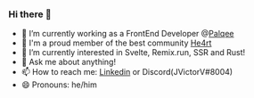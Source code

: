 ### Hi there 👋

- 🔭 I’m currently working as a FrontEnd Developer @[Palqee](https://palqee.com/)
- 💜 I'm a proud member of the best community [He4rt](https://github.com/he4rt)
- 🌱 I’m currently interested in Svelte, Remix.run, SSR and Rust!
- 💬 Ask me about anything!
- 📫 How to reach me: [Linkedin](https://linkedin.jvictorv.top) or Discord(JVictorV#8004)
- 😄 Pronouns: he/him
